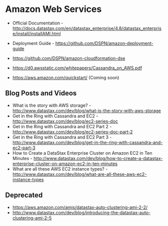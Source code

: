 # Amazon Web Services

* Official Documentation - http://docs.datastax.com/en/datastax_enterprise/4.8/datastax_enterprise/install/installAMI.html
* Deployment Guide - https://github.com/DSPN/amazon-deployment-guide

* https://github.com/DSPN/amazon-cloudformation-dse
* https://d0.awsstatic.com/whitepapers/Cassandra_on_AWS.pdf
* https://aws.amazon.com/quickstart/ (Coming soon)

## Blog Posts and Videos
* What is the story with AWS storage? - http://www.datastax.com/dev/blog/what-is-the-story-with-aws-storage
* Get in the Ring with Cassandra and EC2 - http://www.datastax.com/dev/blog/ec2-series-doc
* Get in the Ring with Cassandra and EC2 Part 2 - http://www.datastax.com/dev/blog/ec2-series-doc-part-2
* Get in the Ring with Cassandra and EC2 Part 3 - http://www.datastax.com/dev/blog/get-in-the-ring-with-cassandra-and-ec2-part-3
* How to Create a DataStax Enterprise Cluster on Amazon EC2 in Ten Minutes - http://www.datastax.com/dev/blog/how-to-create-a-datastax-enterprise-cluster-on-amazon-ec2-in-ten-minutes
* What are all these AWS EC2 instance types? - http://www.datastax.com/dev/blog/what-are-all-these-aws-ec2-instance-types

## Deprecated
* https://aws.amazon.com/amis/datastax-auto-clustering-ami-2-2/
* http://www.datastax.com/dev/blog/introducing-the-datastax-auto-clustering-ami-2-5
